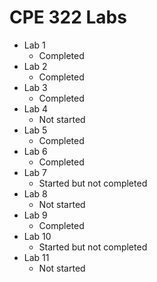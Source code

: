 # CPE 322 Labs

* Lab 1
  * Completed
* Lab 2
  * Completed
* Lab 3
  * Completed
* Lab 4
  * Not started
* Lab 5
  * Completed
* Lab 6
  * Completed
* Lab 7
  * Started but not completed
* Lab 8
  * Not started
* Lab 9
  * Completed
* Lab 10
  * Started but not completed
* Lab 11
  * Not started
